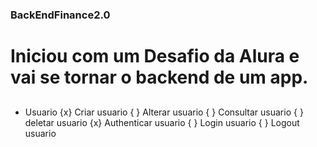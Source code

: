 ### BackEndFinance2.0
# Iniciou com um Desafio da Alura e vai se tornar o backend de um app.
##

 - Usuario
    {x} Criar usuario
    { } Alterar usuario
    { } Consultar usuario
    { } deletar usuario
    {x} Authenticar usuario
    { } Login usuario
    { } Logout usuario